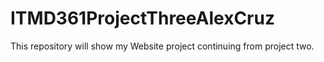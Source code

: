# ITMD361ProjectThreeAlexCruz
This repository will show my Website project continuing from project two.
